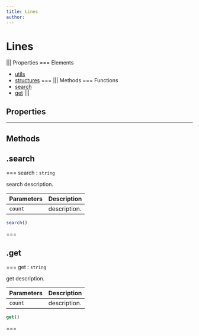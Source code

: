 ```yaml
---
title: Lines
author:
---
```


# Lines

||| Properties
=== Elements
- [utils](#utils)
- [structures](#structures)
===
||| Methods
=== Functions
- [search](#search)
- [get](#get)
|||
## Properties
---
## Methods
## .search

=== search : `string`

search description.

Parameters | Description
--- | ---
`count` | description.

```javascript Example.js
search()
```
===

## .get

=== get : `string`

get description.

Parameters | Description
--- | ---
`count` | description.

```javascript Example.js
get()
```
===


